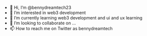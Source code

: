 - 👋 Hi, I’m @bennydreamtech23
- 👀 I’m interested in web3 development
- 🌱 I’m currently learning web3 development and ui and ux learning
- 💞️ I’m looking to collaborate on ...
- 📫 How to reach me on Twitter as bennydreamtech

<!---
bennydreamtech23/bennydreamtech23 is a ✨ special ✨ repository because its `README.md` (this file) appears on your GitHub profile.
You can click the Preview link to take a look at your changes.
--->
